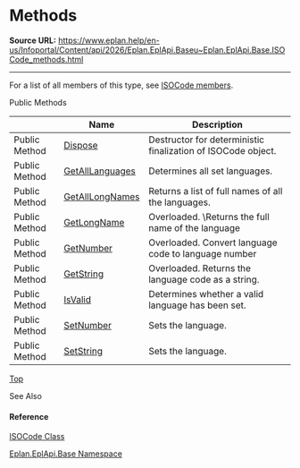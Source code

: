 # Methods

**Source URL:** https://www.eplan.help/en-us/Infoportal/Content/api/2026/Eplan.EplApi.Baseu~Eplan.EplApi.Base.ISOCode_methods.html

---

For a list of all members of this type, see [ISOCode members](Eplan.EplApi.Baseu~Eplan.EplApi.Base.ISOCode_members.html).

Public Methods

|  | Name | Description |
| --- | --- | --- |
| Public Method | [Dispose](Eplan.EplApi.Baseu~Eplan.EplApi.Base.ISOCode~Dispose().html) | Destructor for deterministic finalization of ISOCode object. |
| Public Method | [GetAllLanguages](Eplan.EplApi.Baseu~Eplan.EplApi.Base.ISOCode~GetAllLanguages.html) | Determines all set languages. |
| Public Method | [GetAllLongNames](Eplan.EplApi.Baseu~Eplan.EplApi.Base.ISOCode~GetAllLongNames.html) | Returns a list of full names of all the languages. |
| Public Method | [GetLongName](Eplan.EplApi.Baseu~Eplan.EplApi.Base.ISOCode~GetLongName.html) | Overloaded. \Returns the full name of the language |
| Public Method | [GetNumber](Eplan.EplApi.Baseu~Eplan.EplApi.Base.ISOCode~GetNumber.html) | Overloaded. Convert language code to language number |
| Public Method | [GetString](Eplan.EplApi.Baseu~Eplan.EplApi.Base.ISOCode~GetString.html) | Overloaded. Returns the language code as a string. |
| Public Method | [IsValid](Eplan.EplApi.Baseu~Eplan.EplApi.Base.ISOCode~IsValid.html) | Determines whether a valid language has been set. |
| Public Method | [SetNumber](Eplan.EplApi.Baseu~Eplan.EplApi.Base.ISOCode~SetNumber.html) | Sets the language. |
| Public Method | [SetString](Eplan.EplApi.Baseu~Eplan.EplApi.Base.ISOCode~SetString.html) | Sets the language. |

[Top](#top)

See Also

#### Reference

[ISOCode Class](Eplan.EplApi.Baseu~Eplan.EplApi.Base.ISOCode.html)
  
[Eplan.EplApi.Base Namespace](Eplan.EplApi.Baseu~Eplan.EplApi.Base_namespace.html)